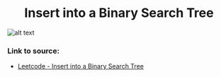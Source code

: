 <h1 align="center">Insert into a Binary Search Tree</h1>

![alt text](https://images2.imgbox.com/fc/8f/jhlIbRv3_o.png?raw=true)

### Link to source: 
- <a href="https://leetcode.com/problems/insert-into-a-binary-search-tree/">Leetcode - Insert into a Binary Search Tree</a>

